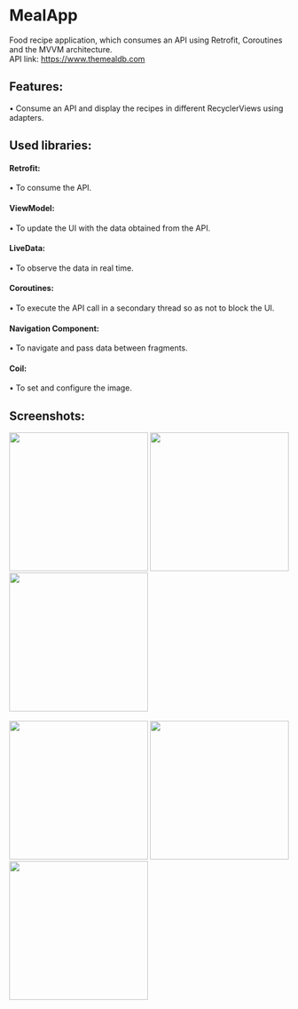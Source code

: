 # MealApp
Food recipe application, which consumes an API using Retrofit, Coroutines and the MVVM architecture.
<br>
API link: https://www.themealdb.com

<h2>Features:</h2>
• Consume an API and display the recipes in different RecyclerViews using adapters.

<h2>Used libraries:</h2>

<h4>Retrofit:</h4>
• To consume the API.
<br>
<h4>ViewModel:</h4>
• To update the UI with the data obtained from the API.
<br>
<h4>LiveData:</h4>
• To observe the data in real time.
<br>
<h4>Coroutines:</h4>
• To execute the API call in a secondary thread so as not to block the UI.
<br>
<h4>Navigation Component:</h4>
• To navigate and pass data between fragments.
<br>
<h4>Coil:</h4>
• To set and configure the image.

<h2>Screenshots:</h2>

<div class="row">
      <img src="https://media-exp1.licdn.com/dms/image/C4D22AQGTiYOx_IcHDg/feedshare-shrink_1280/0/1645240412825?e=2147483647&v=beta&t=NCixZbHo_lLGAsgBzfrKi3jwwc3e5LIVioEwC-1d5I4" width="250">
      <img src="https://media-exp1.licdn.com/dms/image/C4D22AQEiQdcVdwUdyg/feedshare-shrink_1280/0/1645240412711?e=2147483647&v=beta&t=HTtguU1o63RY1O8-Hf8e3u1iAdu-E0hhuNliPko-oeA" width="250">
      <img src="https://media-exp1.licdn.com/dms/image/C4D22AQHhZvmB1W963Q/feedshare-shrink_1280/0/1645240411367?e=2147483647&v=beta&t=5ovjunQhxgMdNLwP1ypC1HYINx2ZT5kkCUw5SEFlO2M" width="250">
</div>

<br>

<div class="row">
      <img src="https://media-exp1.licdn.com/dms/image/C4D22AQH-UU7p7UZsog/feedshare-shrink_1280/0/1645240412524?e=2147483647&v=beta&t=scHU0r0kc6XCb5u3s8iZ9mLov3EMtO1RGpfDwlIhYac" width="250">
      <img src="https://media-exp1.licdn.com/dms/image/C4D22AQEn1C7Vbdm2Qw/feedshare-shrink_1280/0/1645240412799?e=2147483647&v=beta&t=_TyiwmbA_x_KgQpL3kXTRc_Einu-H1XCTMwd5QQWHbI" width="250">
      <img src="https://media-exp1.licdn.com/dms/image/C4D22AQE2LnPeH1pBgg/feedshare-shrink_1280/0/1645240412695?e=2147483647&v=beta&t=_WiPlegWWBDGmqrj4AUJlthZE3Ul3oMkPtiGwnhGcrk" width="250">
</div>
